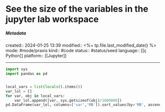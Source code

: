 # See the size of the variables in the jupyter lab workspace

##### Metadata
created:: 2024-01-25 13:39
modified:: <%+ tp.file.last_modified_date() %>
mode: #mode/praxis 
kind:: #code
status:: #status/seed
language:: [[ç Python]]
platform:: [[Jupyter]]
***



```python
import sys
import pandas as pd


local_vars = list(locals().items())
var_lol = []
for var, obj in local_vars:
    var_lol.append([var, sys.getsizeof(obj)/1000000])
pd.DataFrame(var_lol, columns=['var','MB']).sort_values(by='MB', ascending=False).reset_index(drop=True)
```